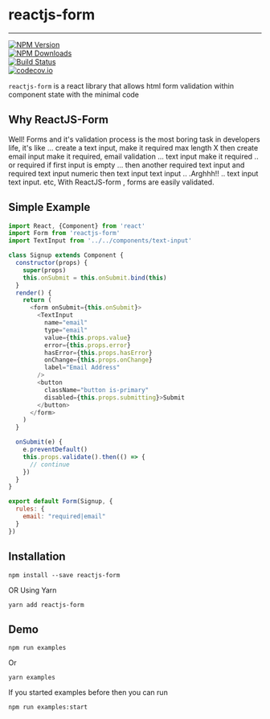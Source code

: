 # reactjs-form

---

[![NPM Version](https://img.shields.io/npm/v/reactjs-form.svg?style=flat)](https://www.npmjs.com/package/reactjs-form)  
[![NPM Downloads](https://img.shields.io/npm/dm/reactjs-form.svg?style=flat)](https://www.npmjs.com/package/reactjs-form)  
[![Build Status](https://img.shields.io/travis/skmail/reactjs-form/master.svg?style=flat)](https://travis-ci.org/skmail/reactjs-form)  
[![codecov.io](https://codecov.io/gh/skmail/reactjs-form/branch/master/graph/badge.svg)](https://codecov.io/gh/skmail/reactjs-form)

`reactjs-form` is a react library that allows html form validation within component state with the minimal code

## Why ReactJS-Form

Well! Forms and it's validation process is the most boring task in  developers life, it's like ...  create a text input, make it required max length X  then create email input make it required, email validation ... text input make  it required .. or required if first input is empty ... then another required text input and required text input numeric then  text input text input .. .Arghhh!! .. text input text input. etc, With ReactJS-form , forms are easily validated.

## Simple Example

```js
import React, {Component} from 'react'
import Form from 'reactjs-form'
import TextInput from '../../components/text-input'

class Signup extends Component {
  constructor(props) {
    super(props)
    this.onSubmit = this.onSubmit.bind(this)
  }
  render() {
    return (
      <form onSubmit={this.onSubmit}>
        <TextInput
          name="email"
          type="email"
          value={this.props.value}
          error={this.props.error}
          hasError={this.props.hasError}
          onChange={this.props.onChange}
          label="Email Address"
        />
        <button
          className="button is-primary"
          disabled={this.props.submitting}>Submit
        </button>
      </form>
    )
  }

  onSubmit(e) {
    e.preventDefault()
    this.props.validate().then(() => {
      // continue
    })
  }
}

export default Form(Signup, {
  rules: {
    email: "required|email"
  }
})

```

## Installation

`npm install --save reactjs-form`

OR Using Yarn

`yarn add reactjs-form`

## Demo

`npm run examples`

Or

`yarn examples`

If you started examples before then you can run

`npm run examples:start`

